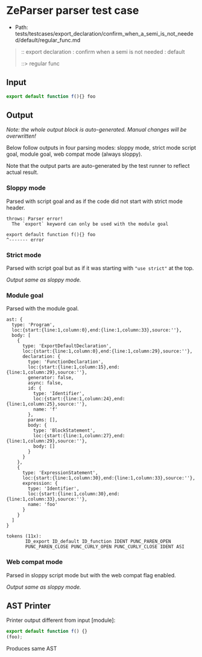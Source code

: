 # ZeParser parser test case

- Path: tests/testcases/export_declaration/confirm_when_a_semi_is_not_needed/default/regular_func.md

> :: export declaration : confirm when a semi is not needed : default
>
> ::> regular func

## Input

`````js
export default function f(){} foo
`````

## Output

_Note: the whole output block is auto-generated. Manual changes will be overwritten!_

Below follow outputs in four parsing modes: sloppy mode, strict mode script goal, module goal, web compat mode (always sloppy).

Note that the output parts are auto-generated by the test runner to reflect actual result.

### Sloppy mode

Parsed with script goal and as if the code did not start with strict mode header.

`````
throws: Parser error!
  The `export` keyword can only be used with the module goal

export default function f(){} foo
^------- error
`````

### Strict mode

Parsed with script goal but as if it was starting with `"use strict"` at the top.

_Output same as sloppy mode._

### Module goal

Parsed with the module goal.

`````
ast: {
  type: 'Program',
  loc:{start:{line:1,column:0},end:{line:1,column:33},source:''},
  body: [
    {
      type: 'ExportDefaultDeclaration',
      loc:{start:{line:1,column:0},end:{line:1,column:29},source:''},
      declaration: {
        type: 'FunctionDeclaration',
        loc:{start:{line:1,column:15},end:{line:1,column:29},source:''},
        generator: false,
        async: false,
        id: {
          type: 'Identifier',
          loc:{start:{line:1,column:24},end:{line:1,column:25},source:''},
          name: 'f'
        },
        params: [],
        body: {
          type: 'BlockStatement',
          loc:{start:{line:1,column:27},end:{line:1,column:29},source:''},
          body: []
        }
      }
    },
    {
      type: 'ExpressionStatement',
      loc:{start:{line:1,column:30},end:{line:1,column:33},source:''},
      expression: {
        type: 'Identifier',
        loc:{start:{line:1,column:30},end:{line:1,column:33},source:''},
        name: 'foo'
      }
    }
  ]
}

tokens (11x):
       ID_export ID_default ID_function IDENT PUNC_PAREN_OPEN
       PUNC_PAREN_CLOSE PUNC_CURLY_OPEN PUNC_CURLY_CLOSE IDENT ASI
`````


### Web compat mode

Parsed in sloppy script mode but with the web compat flag enabled.

_Output same as sloppy mode._

## AST Printer

Printer output different from input [module]:

````js
export default function f() {}
(foo);
````

Produces same AST
